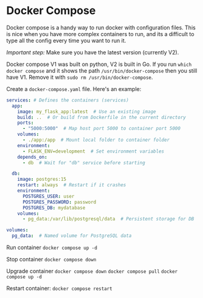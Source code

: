 # Docker Compose

Docker compose is a handy way to run docker with configuration files.
This is nice when you have more complex containers to run, and its a difficult to type all the config
every time you want to run it.

*Important step:* Make sure you have the latest version (currently V2).

Docker compose V1 was built on python, V2 is built in Go. If you run ``which docker compose``
and it shows the path ``/usr/bin/docker-compose`` then you still have V1. Remove it
with ``sudo rm /usr/bin/docker-compose``.

Create a ``docker-compose.yaml`` file. Here's an example:

```yaml
services: # Defines the containers (services)
  app:
    image: my_flask_app:latest  # Use an existing image
    build: ..  # Or build from Dockerfile in the current directory
    ports:
      - "5000:5000"  # Map host port 5000 to container port 5000
    volumes:
      - ./app:/app  # Mount local folder to container folder
    environment:
      - FLASK_ENV=development  # Set environment variables
    depends_on:
      - db  # Wait for "db" service before starting

  db:
    image: postgres:15
    restart: always  # Restart if it crashes
    environment:
      POSTGRES_USER: user
      POSTGRES_PASSWORD: password
      POSTGRES_DB: mydatabase
    volumes:
      - pg_data:/var/lib/postgresql/data  # Persistent storage for DB

volumes:
  pg_data:  # Named volume for PostgreSQL data

```

Run container
``docker compose up -d``

Stop container
``docker compose down``

Upgrade container
``docker compose down``
``docker compose pull``
``docker compose up -d``

Restart container: ``docker compose restart``
